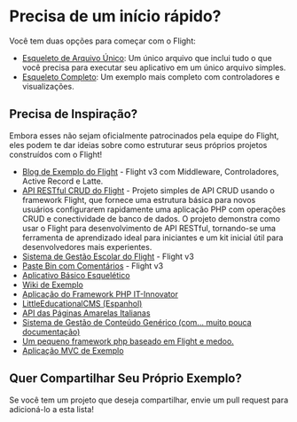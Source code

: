 # Precisa de um início rápido?

Você tem duas opções para começar com o Flight:

- [Esqueleto de Arquivo Único](https://github.com/flightphp/skeleton-simple): Um único arquivo que inclui tudo o que você precisa para executar seu aplicativo em um único arquivo simples.
- [Esqueleto Completo](https://github.com/flightphp/skeleton): Um exemplo mais completo com controladores e visualizações.

## Precisa de Inspiração?

Embora esses não sejam oficialmente patrocinados pela equipe do Flight, eles podem te dar ideias sobre como estruturar seus próprios projetos construídos com o Flight!

- [Blog de Exemplo do Flight](https://github.com/n0nag0n/flightphp-blog) - Flight v3 com Middleware, Controladores, Active Record e Latte.
- [API RESTful CRUD do Flight](https://github.com/soheilkhaledabdi/php-crud-api-flight) - Projeto simples de API CRUD usando o framework Flight, que fornece uma estrutura básica para novos usuários configurarem rapidamente uma aplicação PHP com operações CRUD e conectividade de banco de dados. O projeto demonstra como usar o Flight para desenvolvimento de API RESTful, tornando-se uma ferramenta de aprendizado ideal para iniciantes e um kit inicial útil para desenvolvedores mais experientes.
- [Sistema de Gestão Escolar do Flight](https://github.com/krmu/FlightPHP_School) - Flight v3
- [Paste Bin com Comentários](https://github.com/n0nag0n/commie2) - Flight v3
- [Aplicativo Básico Esquelético](https://github.com/markhughes/flight-skeleton)
- [Wiki de Exemplo](https://github.com/Skayo/FlightWiki)
- [Aplicação do Framework PHP IT-Innovator](https://github.com/itinnovator/myphp-app)
- [LittleEducationalCMS (Espanhol)](https://github.com/casgin/LittleEducationalCMS)
- [API das Páginas Amarelas Italianas](https://github.com/chiccomagnus/PGAPI)
- [Sistema de Gestão de Conteúdo Genérico (com... muito pouca documentação)](https://github.com/recepuncu/cms)
- [Um pequeno framework php baseado em Flight e medoo.](https://github.com/ycrao/tinyme)
- [Aplicação MVC de Exemplo](https://github.com/paddypei/Flight-MVC)

## Quer Compartilhar Seu Próprio Exemplo?

Se você tem um projeto que deseja compartilhar, envie um pull request para adicioná-lo a esta lista!